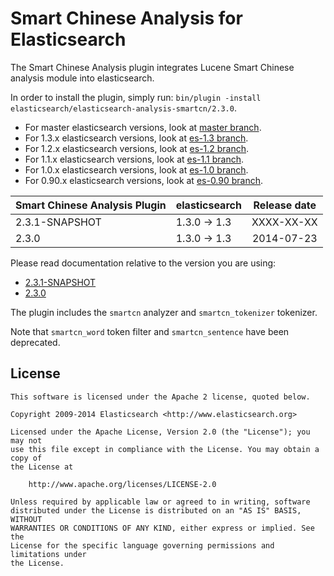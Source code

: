 Smart Chinese Analysis for Elasticsearch
==================================

The Smart Chinese Analysis plugin integrates Lucene Smart Chinese analysis module into elasticsearch.

In order to install the plugin, simply run: `bin/plugin -install elasticsearch/elasticsearch-analysis-smartcn/2.3.0`.

* For master elasticsearch versions, look at [master branch](https://github.com/elasticsearch/elasticsearch-analysis-smartcn/tree/master).
* For 1.3.x elasticsearch versions, look at [es-1.3 branch](https://github.com/elasticsearch/elasticsearch-analysis-smartcn/tree/es-1.3).
* For 1.2.x elasticsearch versions, look at [es-1.2 branch](https://github.com/elasticsearch/elasticsearch-analysis-smartcn/tree/es-1.2).
* For 1.1.x elasticsearch versions, look at [es-1.1 branch](https://github.com/elasticsearch/elasticsearch-analysis-smartcn/tree/es-1.1).
* For 1.0.x elasticsearch versions, look at [es-1.0 branch](https://github.com/elasticsearch/elasticsearch-analysis-smartcn/tree/es-1.0).
* For 0.90.x elasticsearch versions, look at [es-0.90 branch](https://github.com/elasticsearch/elasticsearch-analysis-smartcn/tree/es-0.90).

| Smart Chinese Analysis Plugin |    elasticsearch    | Release date |
|-------------------------------|---------------------|:------------:|
| 2.3.1-SNAPSHOT                | 1.3.0 -> 1.3        |  XXXX-XX-XX  |
| 2.3.0                         | 1.3.0 -> 1.3        |  2014-07-23  |

Please read documentation relative to the version you are using:

* [2.3.1-SNAPSHOT](https://github.com/elasticsearch/elasticsearch-analysis-smartcn/blob/es-1.3/README.md)
* [2.3.0](https://github.com/elasticsearch/elasticsearch-analysis-smartcn/blob/v2.3.0/README.md)

The plugin includes the `smartcn` analyzer and `smartcn_tokenizer` tokenizer.

 Note that `smartcn_word` token filter and `smartcn_sentence` have been deprecated.

License
-------

    This software is licensed under the Apache 2 license, quoted below.

    Copyright 2009-2014 Elasticsearch <http://www.elasticsearch.org>

    Licensed under the Apache License, Version 2.0 (the "License"); you may not
    use this file except in compliance with the License. You may obtain a copy of
    the License at

        http://www.apache.org/licenses/LICENSE-2.0

    Unless required by applicable law or agreed to in writing, software
    distributed under the License is distributed on an "AS IS" BASIS, WITHOUT
    WARRANTIES OR CONDITIONS OF ANY KIND, either express or implied. See the
    License for the specific language governing permissions and limitations under
    the License.
